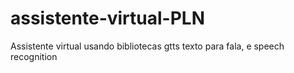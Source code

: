 # assistente-virtual-PLN
Assistente virtual usando bibliotecas gtts texto para fala, e speech recognition
